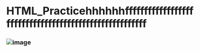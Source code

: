 # HTML_Practicehhhhhhfffffffffffffffffffffffffffffffffffffffffffffffffffffff
### ![image](https://github.com/user-attachments/assets/4667781f-d140-46bc-8d1b-63db36272670)

 
